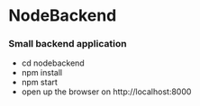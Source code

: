 # NodeBackend
### Small backend application 
* cd nodebackend
* npm install
* npm start
* open up the browser on http://localhost:8000
